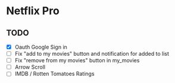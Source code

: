 # Netflix Pro

## TODO
- [x] Oauth Google Sign in
- [ ] Fix "add to my movies" button and notification for added to list
- [ ] Fix "remove from my movies" button in my_movies
- [ ] Arrow Scroll
- [ ] IMDB / Rotten Tomatoes Ratings
